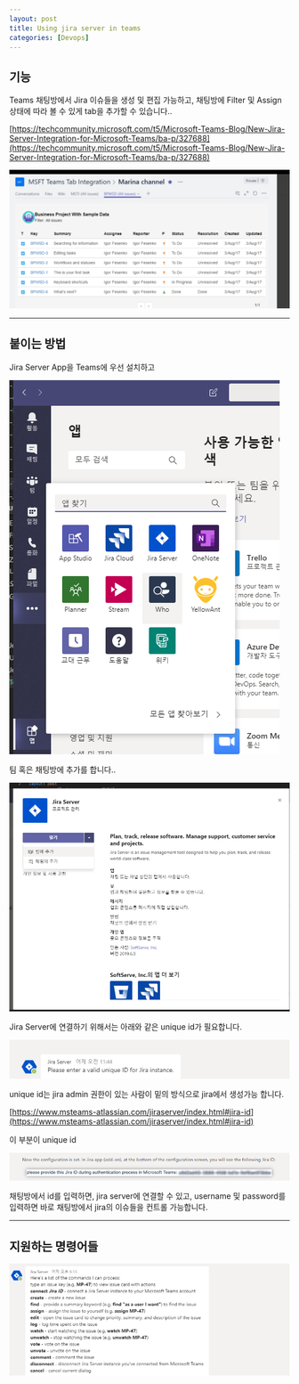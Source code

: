 ```yaml
---
layout: post
title: Using jira server in teams
categories: [Devops]
---
```


## 기능

Teams 채팅방에서 Jira 이슈들을 생성 및 편집 가능하고, 채팅방에 Filter 및 Assign 상태에 따라 볼 수 있게 tab을 추가할 수 있습니다..

[https://techcommunity.microsoft.com/t5/Microsoft-Teams-Blog/New-Jira-Server-Integration-for-Microsoft-Teams/ba-p/327688](https://techcommunity.microsoft.com/t5/Microsoft-Teams-Blog/New-Jira-Server-Integration-for-Microsoft-Teams/ba-p/327688)

![](/assets/images/2019-10-18-Teams에%20Jira%20Server/2019-10-08-10-28-03.png)

***

## 붙이는 방법

Jira Server App을 Teams에 우선 설치하고

![](/assets/images/2019-10-18-Teams에%20Jira%20Server/2019-10-08-10-29-30.png)

팀 혹은 채팅방에 추가를 합니다..

![](/assets/images/2019-10-18-Teams에%20Jira%20Server/2019-10-08-10-31-25.png)

Jira Server에 연결하기 위해서는 아래와 같은 unique id가 필요합니다.

![](/assets/images/2019-10-18-Teams에%20Jira%20Server/2019-10-08-10-33-31.png)


unique id는 jira admin 권한이 있는 사람이 밑의 방식으로 jira에서 생성가능 합니다.

[https://www.msteams-atlassian.com/jiraserver/index.html#jira-id](https://www.msteams-atlassian.com/jiraserver/index.html#jira-id)

이 부분이 unique id

![](/assets/images/2019-10-18-Teams에%20Jira%20Server/2019-10-08-10-35-02.png)

채팅방에서 id를 입력하면, jira server에 연결할 수 있고, username 및 password를 입력하면
바로 채팅방에서 jira의 이슈들을 컨트롤 가능합니다.

***

## 지원하는 명령어들

![](/assets/images/2019-10-18-Teams에%20Jira%20Server/2019-10-08-10-36-46.png)


